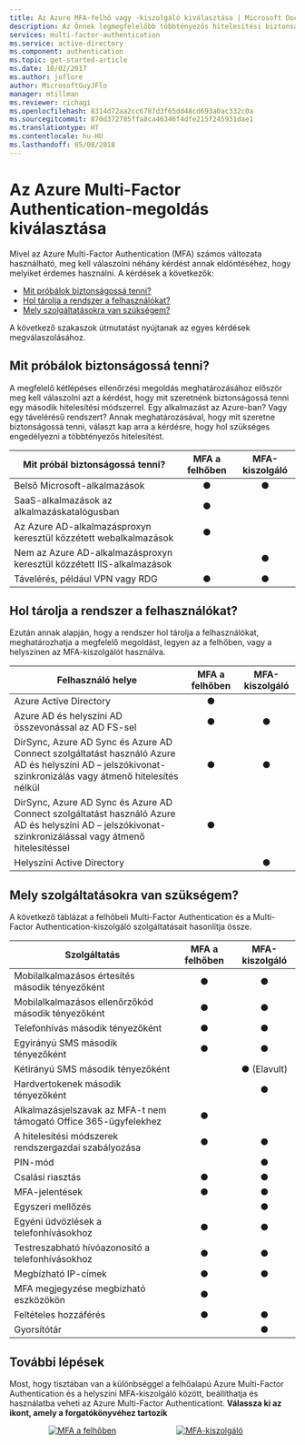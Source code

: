 ```yaml
---
title: Az Azure MFA-felhő vagy -kiszolgáló kiválasztása | Microsoft Docs
description: Az Önnek legmegfelelőbb többtényezős hitelesítési biztonsági megoldás kiválasztásához döntse el, mit szeretne biztonságossá tenni, és hol tárolja a rendszer a felhasználóit.
services: multi-factor-authentication
ms.service: active-directory
ms.component: authentication
ms.topic: get-started-article
ms.date: 10/02/2017
ms.author: joflore
author: MicrosoftGuyJFlo
manager: mtillman
ms.reviewer: richagi
ms.openlocfilehash: 8314d72aa2cc6787d3f65dd48cd693a0ac332c0a
ms.sourcegitcommit: 870d372785ffa8ca46346f4dfe215f245931dae1
ms.translationtype: HT
ms.contentlocale: hu-HU
ms.lasthandoff: 05/08/2018
---
```

# <a name="choose-the-azure-multi-factor-authentication-solution-for-you"></a>Az Azure Multi-Factor Authentication-megoldás kiválasztása
Mivel az Azure Multi-Factor Authentication (MFA) számos változata használható, meg kell válaszolni néhány kérdést annak eldöntéséhez, hogy melyiket érdemes használni.  A kérdések a következők:

* [Mit próbálok biztonságossá tenni?](#what-am-i-trying-to-secure)
* [Hol tárolja a rendszer a felhasználókat?](#where-are-the-users-located)
* [Mely szolgáltatásokra van szükségem?](#what-features-do-i-need)

A következő szakaszok útmutatást nyújtanak az egyes kérdések megválaszolásához.

## <a name="what-am-i-trying-to-secure"></a>Mit próbálok biztonságossá tenni?
A megfelelő kétlépéses ellenőrzési megoldás meghatározásához először meg kell válaszolni azt a kérdést, hogy mit szeretnénk biztonságossá tenni egy második hitelesítési módszerrel.  Egy alkalmazást az Azure-ban?  Vagy egy távelérésű rendszert?  Annak meghatározásával, hogy mit szeretne biztonságossá tenni, választ kap arra a kérdésre, hogy hol szükséges engedélyezni a többtényezős hitelesítést.  

| Mit próbál biztonságossá tenni? | MFA a felhőben | MFA-kiszolgáló |
| --- |:---:|:---:|
| Belső Microsoft-alkalmazások |● |● |
| SaaS-alkalmazások az alkalmazáskatalógusban |● |  |
| Az Azure AD-alkalmazásproxyn keresztül közzétett webalkalmazások |● |  |
| Nem az Azure AD-alkalmazásproxyn keresztül közzétett IIS-alkalmazások | |● |
| Távelérés, például VPN vagy RDG | ● | ● |

## <a name="where-are-the-users-located"></a>Hol tárolja a rendszer a felhasználókat?
Ezután annak alapján, hogy a rendszer hol tárolja a felhasználókat, meghatározhatja a megfelelő megoldást, legyen az a felhőben, vagy a helyszínen az MFA-kiszolgálót használva.

| Felhasználó helye | MFA a felhőben | MFA-kiszolgáló |
| --- |:---:|:---:|
| Azure Active Directory |● | |
| Azure AD és helyszíni AD összevonással az AD FS-sel |● |● |
| DirSync, Azure AD Sync és Azure AD Connect szolgáltatást használó Azure AD és helyszíni AD – jelszókivonat-szinkronizálás vagy átmenő hitelesítés nélkül |● |● |
| DirSync, Azure AD Sync és Azure AD Connect szolgáltatást használó Azure AD és helyszíni AD – jelszókivonat-szinkronizálással vagy átmenő hitelesítéssel |● | |
| Helyszíni Active Directory | |● |

## <a name="what-features-do-i-need"></a>Mely szolgáltatásokra van szükségem?
A következő táblázat a felhőbeli Multi-Factor Authentication és a Multi-Factor Authentication-kiszolgáló szolgáltatásait hasonlítja össze.

| Szolgáltatás | MFA a felhőben | MFA-kiszolgáló |
| --- |:---:|:---:|
| Mobilalkalmazásos értesítés második tényezőként | ● | ● |
| Mobilalkalmazásos ellenőrzőkód második tényezőként | ● | ● |
| Telefonhívás második tényezőként | ● | ● |
| Egyirányú SMS második tényezőként | ● | ● |
| Kétirányú SMS második tényezőként | | ●  (Elavult)| 
| Hardvertokenek második tényezőként | | ● |
| Alkalmazásjelszavak az MFA-t nem támogató Office 365-ügyfelekhez | ● | |
| A hitelesítési módszerek rendszergazdai szabályozása | ● | ● |
| PIN-mód | | ● |
| Csalási riasztás |● | ● |
| MFA-jelentések |● | ● |
| Egyszeri mellőzés | | ● |
| Egyéni üdvözlések a telefonhívásokhoz | ● | ● |
| Testreszabható hívóazonosító a telefonhívásokhoz | ● | ● |
| Megbízható IP-címek | ● | ● |
| MFA megjegyzése megbízható eszközökön | ● | |
| Feltételes hozzáférés | ● | ● |
| Gyorsítótár |  | ● |

## <a name="next-steps"></a>További lépések

Most, hogy tisztában van a különbséggel a felhőalapú Azure Multi-Factor Authentication és a helyszíni MFA-kiszolgáló között, beállíthatja és használatba veheti az Azure Multi-Factor Authenticationt. **Válassza ki az ikont, amely a forgatókönyvéhez tartozik**

<center>

[![MFA a felhőben](./media/concept-mfa-whichversion/cloud2.png)](howto-mfa-getstarted.md)  &nbsp;&nbsp;&nbsp;&nbsp;&nbsp;&nbsp;&nbsp;&nbsp;&nbsp;&nbsp;&nbsp;&nbsp;&nbsp;&nbsp;&nbsp;&nbsp;&nbsp;&nbsp;&nbsp;&nbsp;&nbsp;&nbsp;&nbsp;&nbsp;&nbsp; [![MFA-kiszolgáló](./media/concept-mfa-whichversion/server2.png)](howto-mfaserver-deploy.md) &nbsp;&nbsp;&nbsp;&nbsp;&nbsp; </center>
